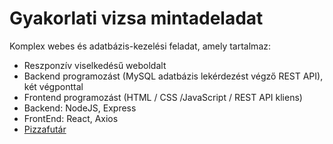 # Gyakorlati vizsa mintadeladat

Komplex webes és adatbázis-kezelési feladat, amely tartalmaz:

- Reszponzív viselkedésű weboldalt
- Backend programozást (MySQL adatbázis lekérdezést végző REST API), két végponttal
- Frontend programozást (HTML / CSS /JavaScript / REST API kliens)
- Backend: NodeJS, Express
- FrontEnd: React, Axios
- [Pizzafutár](https://pizzafutar.herokuapp.com/)
